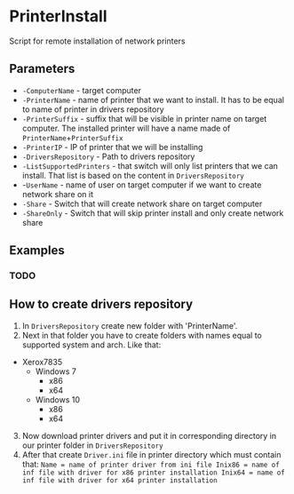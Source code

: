 # PrinterInstall
Script for remote installation of network printers

## Parameters
* `-ComputerName` - target computer
* `-PrinterName` - name of printer that we want to install. It has to be equal to name of printer in drivers repository
* `-PrinterSuffix` - suffix that will be visible in printer name on target computer. The installed printer will have a name made of `PrinterName`+`PrinterSuffix`
* `-PrinterIP` - IP of printer that we will be installing
* `-DriversRepository` - Path to drivers repository
* `-ListSupportedPrinters` - that switch will only list printers that we can install. That list is based on the content in `DriversRepository`
* -`UserName` - name of user on target computer if we want to create network share on it
* `-Share` - Switch that will create network share on target computer
* `-ShareOnly` - Switch that will skip printer install and only create network share
## Examples
### TODO

## How to create drivers repository
1. In `DriversRepository` create new folder with 'PrinterName'.
2. Next in that folder you have to create folders with names equal to supported system and arch. Like that:
* Xerox7835
  * Windows 7
    * x86
    * x64
  * Windows 10
    * x86
    * x64
3. Now download printer drivers and put it in corresponding directory in our printer folder in `DriversRepository`
4. After that create `Driver.ini` file in printer directory which must contain that:
`
Name = name of printer driver from ini file
Inix86 = name of inf file with driver for x86 printer installation
Inix64 = name of inf file with driver for x64 printer installation
`
